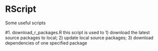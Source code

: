 # RScript
Some useful scripts

#1. download_r_packages.R
this script is used to 1) download the latest source packages to local; 2) update local source packages; 3) download dependencies of one specified package
